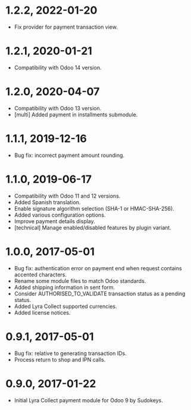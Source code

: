 1.2.2, 2022-01-20
=============
- Fix provider for payment transaction view.

1.2.1, 2020-01-21
=============
- Compatibility with Odoo 14 version.

1.2.0, 2020-04-07
=============
- Compatibility with Odoo 13 version.
- [multi] Added payment in installments submodule.

1.1.1, 2019-12-16
=============
- Bug fix: incorrect payment amount rounding.

1.1.0, 2019-06-17
=============
- Compatibility with Odoo 11 and 12 versions.
- Added Spanish translation.
- Enable signature algorithm selection (SHA-1 or HMAC-SHA-256).
- Added various configuration options.
- Improve payment details display.
- [technical] Manage enabled/disabled features by plugin variant.

1.0.0, 2017-05-01
=============
- Bug fix: authentication error on payment end when request contains accented characters.
- Rename some module files to match Odoo standards.
- Added shipping information in sent form.
- Consider AUTHORISED_TO_VALIDATE transaction status as a pending status.
- Added Lyra Collect supported currencies.
- Added license notices.

0.9.1, 2017-05-01
=============
- Bug fix: relative to generating transaction IDs.
- Process return to shop and IPN calls.

0.9.0, 2017-01-22
=============
- Initial Lyra Collect payment module for Odoo 9 by Sudokeys.